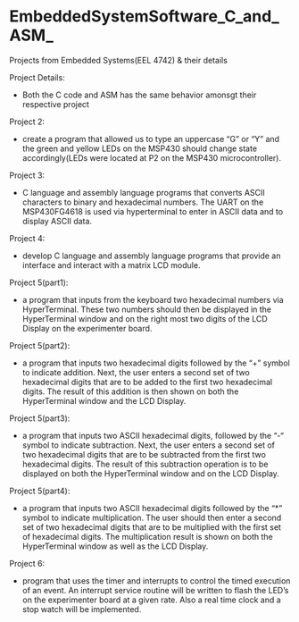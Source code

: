 # EmbeddedSystemSoftware_C_and_ASM_
Projects from Embedded Systems(EEL 4742) & their details

Project Details:

- Both the C code and ASM has the same behavior amonsgt their respective project

Project 2:

- create a program that allowed us to type an uppercase “G” or “Y” and the green and yellow LEDs on the
MSP430 should change state accordingly(LEDs were located at P2 on the MSP430 microcontroller).

Project 3: 

-  C language and assembly language programs that converts ASCII characters to binary and hexadecimal numbers.
The UART on the MSP430FG4618 is used via hyperterminal to enter in ASCII data and to display ASCII data. 

Project 4:

- develop C language and assembly language programs that provide an interface and interact
with a matrix LCD module.

Project 5(part1):
  
-  a program that inputs from the keyboard two hexadecimal numbers via HyperTerminal. These two numbers should
then be displayed in the HyperTerminal window and on the right most two digits of the LCD Display on 
the experimenter board.

Project 5(part2):

- a program that inputs two hexadecimal digits followed by the “+” symbol to indicate addition. Next, 
the user enters a second set of two hexadecimal digits that are to be added to the first two hexadecimal digits. 
The result of this addition is then shown on both the HyperTerminal window and the LCD Display.

Project 5(part3):

- a program that inputs two ASCII hexadecimal digits, followed by the “-“ symbol to indicate subtraction. 
Next, the user enters a second set of two hexadecimal digits that are to be subtracted from the first two hexadecimal 
digits. The result of this subtraction operation is to be displayed on both the HyperTerminal window and on the LCD Display.

Project 5(part4): 

- a program that inputs two ASCII hexadecimal digits followed by the “*” symbol to indicate multiplication. The user
should then enter a second set of two hexadecimal digits that are to be multiplied with the first set of hexadecimal digits. 
The multiplication result is shown on both the HyperTerminal window as well as the LCD Display.

Project 6:

- program that uses the timer and interrupts to control the timed execution of an event. An interrupt 
service routine will be written to flash the LED’s on the experimenter board at a given rate. 
Also a real time clock and a stop watch will be implemented.

